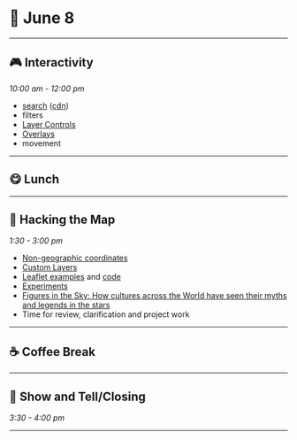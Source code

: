 # 🍂 June 8 

<hr>

## 🎮 Interactivity
_10:00 am - 12:00 pm_ 

- [search](https://github.com/stefanocudini/leaflet-search#examples) ([cdn](https://cdnjs.com/libraries/leaflet-search))
- filters
- [Layer Controls](https://leafletjs.com/examples/layers-control/)
- [Overlays](https://leafletjs.com/examples/overlays/)
- movement

<hr>

## 😋 Lunch

<hr>

## 🫨 Hacking the Map
_1:30 - 3:00 pm_ 

- [Non-geographic coordinates](https://leafletjs.com/examples/crs-simple/crs-simple.html)
- [Custom Layers](https://leafletjs.com/examples/extending/extending-2-layers.html)
- [Leaflet examples](https://tomickigrzegorz.github.io/leaflet-examples/) and [code](https://github.com/tomickigrzegorz/leaflet-examples/tree/master/docs) 
- [Experiments](https://github.com/jwasilgeo/leaflet-experiments)
- [Figures in the Sky: How cultures across the World have seen their myths and legends in the stars](https://figuresinthesky.visualcinnamon.com/)
- Time for review, clarification and project work

<hr>

## ☕ Coffee Break

<hr>

## 🫶 Show and Tell/Closing
_3:30 - 4:00 pm_ 

<hr>

